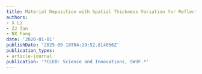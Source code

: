 ```yaml
---
title: Material Deposition with Spatial Thickness Variation for Reflective Color Filter
authors:
- X Li
- ZJ Tan
- NX Fang
date: '2020-01-01'
publishDate: '2025-09-18T04:29:52.814056Z'
publication_types:
- article-journal
publication: '*CLEO: Science and Innovations, SW3F.*'
---
```

